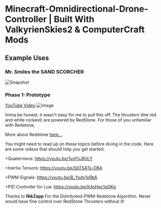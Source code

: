 # Minecraft-Omnidirectional-Drone-Controller | Built With ValkyrienSkies2 & ComputerCraft Mods

## Example Uses
  ### Mr. Smiles the SAND SCORCHER
  
  ![Snapshot](https://github.com/19PHOBOSS98/Minecraft-Omnidirectional-Drone-Controller-ValkyrienSkies2-ComputerCraft/assets/37253663/d2666dca-22d5-44d9-8cd5-263a397e4755)

  ### Phase 1: Prototype
  [YouTube Video](https://youtu.be/yQ7BXQkKIRI)
  ![image](https://github.com/19PHOBOSS98/Minecraft-Omnidirectional-Drone-Controller-ValkyrienSkies2-ComputerCraft/assets/37253663/e7c710f2-2ac9-422d-902a-3aeb1eb5b204)
  
Imma be honest, it wasn't easy for me to pull this off. The thrusters (the red and white rockest) are powered by RedStone. For those of you unfamiliar with Redstone, 

More about Redstone [here...](https://minecraft.fandom.com/wiki/Redstone_Dust)

You might need to read up on these topics before diving in the code. Here are some videos that should help you get started:

  +Quaternions: https://youtu.be/1yoFjjJRnLY
  
  +Inertia Tensors: https://youtu.be/SbTSATs-DBA
  
  +PWM Signals: https://youtu.be/B_Ysdv1xRbA
  
  +PID Controller for Lua: https://youtu.be/K4sHec1qGKg

Thanks to **NikZapp** For the Distributed-PWM-Redstone Algorithm. Never would have fine control over RedStone Thrusters without it!

